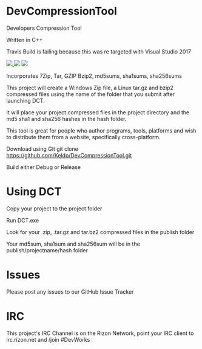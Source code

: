 # DevCompressionTool
Developers Compression Tool

Written in C++

Travis Build is failing because this was re targeted with Visual Studio 2017

<a href="https://ci.appveyor.com/project/Keldo/DevCompressionTool" target="_blank">
<img src="https://ci.appveyor.com/api/projects/status/kujhsqfb4hpbllnw?svg=true">
</a>

<img src="http://isitmaintained.com/badge/resolution/Keldo/DevCompressionTool.svg">
<img src="http://isitmaintained.com/badge/open/Keldo/DevCompressionTool.svg">

Incorporates 7Zip, Tar, GZIP Bzip2, md5sums, sha1sums, sha256sums

This project will create a Windows Zip file, a Linux tar.gz and bzip2 compressed files using the name of the folder that
you submit after launching DCT.

It will place your project compressed files in the project directory and the md5 sha1 and sha256 hashes in
the hash folder.

This tool is great for people who author programs, tools, platforms and wish to distribute them from a website, specifically cross-platform.

Download using Git
git clone https://github.com/Keldo/DevCompressionTool.git

Build either Debug or Release

# Using DCT
 Copy your project to the project folder
 
 Run DCT.exe
 
 Look for your .zip, .tar.gz and tar.bz2 compressed files in the publish folder
 
Your md5sum, sha1sum and sha256sum will be in the publish/projectname/hash folder

# Issues
Please post any issues to our GitHub Issue Tracker

# IRC
This project's IRC Channel is on the Rizon Network, point your IRC client to irc.rizon.net and /join #DevWorks
